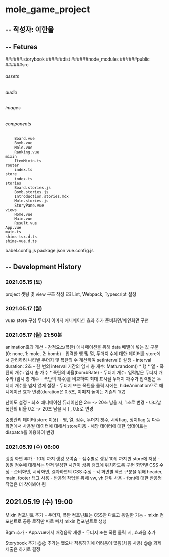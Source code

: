 # mole_game_project

## -- 작성자: 이한울

## -- Fetures
######.storybook
######dist
######node_modules
######public
######src
######	assets
######		audio
######		images
######	components
		Board.vue
		Bomb.vue
		Mole.vue
		Ranking.vue
	mixin
		ItemMixin.ts
	router
		index.ts
	store
		index.ts
	stories
		Board.stories.js
		Bomb.stories.js
		Introduction.stories.mdx
		Mole.stories.js
		StoryPane.vue
	views
		Home.vue
		Main.vue
		Result.vue
	App.vue
	main.ts
	shims-tsx.d.ts
	shims-vue.d.ts
babel.config.js
package.json
vue.config.js


##  -- Development History
### 2021.05.15 (토)
project 셋팅 및 view 구조 작성
ES Lint, Webpack, Typescript 설정

### 2021.05.17 (월)
vuex store 구성
두더지 이미지 애니메이션 효과 추가
준비화면/메인화면 구현

### 2021.05.17 (월) 21:50분
animation효과 개선
	- 감점요소(폭탄) 애니메이션을 위해 data 배열에 넣는 값 구분 (0: none, 1: mole, 2: bomb)
	- 입력한 행 및 열, 두더지 수에 대한 데이터를 store에서 관리하려 나타낼 두더지 및 폭탄의 수 계산하여 setInterval() 설정
	- interval duration: 2초
	- 한 번의 interval 기간의 임시 총 개수: Math.random() * 행 * 열
	- 폭탄의 개수: 임시 총 개수 * 폭탄의 비율(bombRate)
	- 두더지 개수: 입력받은 두더지 개수와 (임시 총 개수 - 폭탄의 개수)를 비교하여 최대 표시될 두더지 개수가 입력받은 두더지 
	개수를 넘지 않게 설정
	- 두더지 또는 폭탄을 클릭 시에는, hideAnimation으로 애니메이션 효과 변경(duration은 0.5초, 이미지 높이는 기존의 1/2)

난이도 설정
	- 최초 애니메이션 듀레이션은 2초 -> 20초 남을 시, 1초로 변경
	- 나타날 폭탄의 비율 0.2 -> 20초 남을 시ㅣ, 0.5로 변경

중앙관리 데이터(store 이용)
	- 행, 열, 점수, 두더지 갯수, 시작flag, 정지flag 등 다수 화면에서 사용될 데이터에 대해서 store이용
	- 해당 데이터에 대한 업데이트는 dispatch를 이용하여 변경

### 2021.05.19 (수) 06:00
랭킹 화면 추가
	- 10위 까지 랭킹 보여줌
	- 점수별로 랭킹 10위 까지만 store에 저장
	- 동일 점수에 대해서는 먼저 달성한 시간이 상위 랭크에 위치하도록 구현
화면별 CSS 수정
	- 준비화면, 시작화면, 결과하면의 CSS 수정
	- 각 화면별 섹션 구분을 위해 header, main, footer 태그 사용
	- 반응형 작업을 위해 vw, vh 단위 사용
	- font에 대한 반응형 작업은 더 찾아봐야 됨


## 2021.05.19 (수) 19:00
Mixin 컴포넌트 추가
	- 두더지, 폭탄 컴포넌트는 CSS만 다르고 동일한 기능
	- mixin 컴포넌트로 공통 로직만 따로 빼서 mixin 컴포넌트로 생성

Bgm 추가
	- App.vue에서 배경음악 재생
	- 두더지 또는 폭탄 클릭 시, 효과음 추가

Storybook 추가
@@ 추가는 했으나 적용하기에 어려움이 많음(처음 사용)
@@ 과제 제출은 하기로 결정
